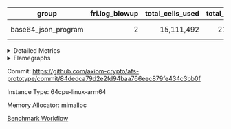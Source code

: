 | group | fri.log_blowup | total_cells_used | total_cycles | total_proof_time_ms |
| --- | --- | --- | --- | --- |
| base64_json_program | <div style='text-align: right'>2</div>  | <div style='text-align: right'>15,111,492</div>  | <div style='text-align: right'>217,347</div>  | <span style="color: red">(+24.0 [+0.9%])</span> <div style='text-align: right'>2,679.0</div>  |


<details>
<summary>Detailed Metrics</summary>

| group | commit_exe_time_ms | execute_and_trace_gen_time_ms | execute_time_ms | fri.log_blowup | keygen_time_ms | num_segments | total_cells_used | total_cycles | total_proof_time_ms |
| --- | --- | --- | --- | --- | --- | --- | --- | --- | --- |
| base64_json_program | <div style='text-align: right'>14.0</div>  | <span style="color: red">(+4.0 [+0.8%])</span> <div style='text-align: right'>500.0</div>  | <span style="color: green">(-6.0 [-1.8%])</span> <div style='text-align: right'>319.0</div>  | <div style='text-align: right'>2</div>  | <span style="color: green">(-4.0 [-1.6%])</span> <div style='text-align: right'>239.0</div>  | <div style='text-align: right'>1</div>  | <div style='text-align: right'>15,111,492</div>  | <div style='text-align: right'>217,347</div>  | <span style="color: red">(+24.0 [+0.9%])</span> <div style='text-align: right'>2,679.0</div>  |

| group | air_name | constraints | interactions | quotient_deg |
| --- | --- | --- | --- | --- |
| base64_json_program | ProgramAir | <div style='text-align: right'>4</div>  | <div style='text-align: right'>1</div>  | <div style='text-align: right'>1</div>  |
| base64_json_program | VmConnectorAir | <div style='text-align: right'>9</div>  | <div style='text-align: right'>3</div>  | <div style='text-align: right'>2</div>  |
| base64_json_program | PersistentBoundaryAir<8> | <div style='text-align: right'>6</div>  | <div style='text-align: right'>3</div>  | <div style='text-align: right'>2</div>  |
| base64_json_program | MemoryMerkleAir<8> | <div style='text-align: right'>40</div>  | <div style='text-align: right'>4</div>  | <div style='text-align: right'>2</div>  |
| base64_json_program | AccessAdapterAir<2> | <div style='text-align: right'>14</div>  | <div style='text-align: right'>5</div>  | <div style='text-align: right'>2</div>  |
| base64_json_program | AccessAdapterAir<4> | <div style='text-align: right'>14</div>  | <div style='text-align: right'>5</div>  | <div style='text-align: right'>2</div>  |
| base64_json_program | AccessAdapterAir<8> | <div style='text-align: right'>14</div>  | <div style='text-align: right'>5</div>  | <div style='text-align: right'>2</div>  |
| base64_json_program | AccessAdapterAir<16> | <div style='text-align: right'>14</div>  | <div style='text-align: right'>5</div>  | <div style='text-align: right'>2</div>  |
| base64_json_program | AccessAdapterAir<32> | <div style='text-align: right'>14</div>  | <div style='text-align: right'>5</div>  | <div style='text-align: right'>2</div>  |
| base64_json_program | AccessAdapterAir<64> | <div style='text-align: right'>14</div>  | <div style='text-align: right'>5</div>  | <div style='text-align: right'>2</div>  |
| base64_json_program | KeccakVmAir | <div style='text-align: right'>4,571</div>  | <div style='text-align: right'>321</div>  | <div style='text-align: right'>2</div>  |
| base64_json_program | VmAirWrapper<Rv32HintStoreAdapterAir, Rv32HintStoreCoreAir> | <div style='text-align: right'>17</div>  | <div style='text-align: right'>15</div>  | <div style='text-align: right'>2</div>  |
| base64_json_program | VmAirWrapper<Rv32MultAdapterAir, DivRemCoreAir<4, 8> | <div style='text-align: right'>88</div>  | <div style='text-align: right'>25</div>  | <div style='text-align: right'>2</div>  |
| base64_json_program | VmAirWrapper<Rv32MultAdapterAir, MulHCoreAir<4, 8> | <div style='text-align: right'>38</div>  | <div style='text-align: right'>24</div>  | <div style='text-align: right'>2</div>  |
| base64_json_program | VmAirWrapper<Rv32MultAdapterAir, MultiplicationCoreAir<4, 8> | <div style='text-align: right'>26</div>  | <div style='text-align: right'>19</div>  | <div style='text-align: right'>2</div>  |
| base64_json_program | RangeTupleCheckerAir<2> | <div style='text-align: right'>4</div>  | <div style='text-align: right'>1</div>  | <div style='text-align: right'>1</div>  |
| base64_json_program | VmAirWrapper<Rv32RdWriteAdapterAir, Rv32AuipcCoreAir> | <div style='text-align: right'>15</div>  | <div style='text-align: right'>11</div>  | <div style='text-align: right'>2</div>  |
| base64_json_program | VmAirWrapper<Rv32JalrAdapterAir, Rv32JalrCoreAir> | <div style='text-align: right'>20</div>  | <div style='text-align: right'>16</div>  | <div style='text-align: right'>2</div>  |
| base64_json_program | VmAirWrapper<Rv32CondRdWriteAdapterAir, Rv32JalLuiCoreAir> | <div style='text-align: right'>22</div>  | <div style='text-align: right'>10</div>  | <div style='text-align: right'>2</div>  |
| base64_json_program | VmAirWrapper<Rv32BranchAdapterAir, BranchLessThanCoreAir<4, 8> | <div style='text-align: right'>41</div>  | <div style='text-align: right'>13</div>  | <div style='text-align: right'>2</div>  |
| base64_json_program | VmAirWrapper<Rv32BranchAdapterAir, BranchEqualCoreAir<4> | <div style='text-align: right'>25</div>  | <div style='text-align: right'>11</div>  | <div style='text-align: right'>2</div>  |
| base64_json_program | VmAirWrapper<Rv32LoadStoreAdapterAir, LoadSignExtendCoreAir<4, 8> | <div style='text-align: right'>33</div>  | <div style='text-align: right'>18</div>  | <div style='text-align: right'>2</div>  |
| base64_json_program | VmAirWrapper<Rv32LoadStoreAdapterAir, LoadStoreCoreAir<4> | <div style='text-align: right'>38</div>  | <div style='text-align: right'>17</div>  | <div style='text-align: right'>2</div>  |
| base64_json_program | VmAirWrapper<Rv32BaseAluAdapterAir, ShiftCoreAir<4, 8> | <div style='text-align: right'>90</div>  | <div style='text-align: right'>23</div>  | <div style='text-align: right'>2</div>  |
| base64_json_program | VmAirWrapper<Rv32BaseAluAdapterAir, LessThanCoreAir<4, 8> | <div style='text-align: right'>39</div>  | <div style='text-align: right'>17</div>  | <div style='text-align: right'>2</div>  |
| base64_json_program | VmAirWrapper<Rv32BaseAluAdapterAir, BaseAluCoreAir<4, 8> | <div style='text-align: right'>43</div>  | <div style='text-align: right'>19</div>  | <div style='text-align: right'>2</div>  |
| base64_json_program | BitwiseOperationLookupAir<8> | <div style='text-align: right'>4</div>  | <div style='text-align: right'>2</div>  | <div style='text-align: right'>2</div>  |
| base64_json_program | PhantomAir | <div style='text-align: right'>5</div>  | <div style='text-align: right'>3</div>  | <div style='text-align: right'>2</div>  |
| base64_json_program | Poseidon2VmAir<BabyBearParameters> | <div style='text-align: right'>525</div>  | <div style='text-align: right'>32</div>  | <div style='text-align: right'>2</div>  |
| base64_json_program | VariableRangeCheckerAir | <div style='text-align: right'>4</div>  | <div style='text-align: right'>1</div>  | <div style='text-align: right'>1</div>  |

| group | chip_name | rows_used |
| --- | --- | --- |
| base64_json_program | ProgramChip | <div style='text-align: right'>19,570</div>  |
| base64_json_program | VmConnectorAir | <div style='text-align: right'>2</div>  |
| base64_json_program | Boundary | <div style='text-align: right'>5,176</div>  |
| base64_json_program | Merkle | <div style='text-align: right'>5,516</div>  |
| base64_json_program | AccessAdapter<8> | <div style='text-align: right'>5,176</div>  |
| base64_json_program | <Rv32HintStoreAdapterAir,Rv32HintStoreCoreAir> | <div style='text-align: right'>1,563</div>  |
| base64_json_program | <Rv32MultAdapterAir,MulHCoreAir<4, 8>> | <div style='text-align: right'>86</div>  |
| base64_json_program | <Rv32MultAdapterAir,MultiplicationCoreAir<4, 8>> | <div style='text-align: right'>116</div>  |
| base64_json_program | RangeTupleCheckerAir<2> | <div style='text-align: right'>524,288</div>  |
| base64_json_program | <Rv32RdWriteAdapterAir,Rv32AuipcCoreAir> | <div style='text-align: right'>1,331</div>  |
| base64_json_program | <Rv32JalrAdapterAir,Rv32JalrCoreAir> | <div style='text-align: right'>2,940</div>  |
| base64_json_program | <Rv32CondRdWriteAdapterAir,Rv32JalLuiCoreAir> | <div style='text-align: right'>5,003</div>  |
| base64_json_program | <Rv32BranchAdapterAir,BranchLessThanCoreAir<4, 8>> | <div style='text-align: right'>16,738</div>  |
| base64_json_program | <Rv32BranchAdapterAir,BranchEqualCoreAir<4>> | <div style='text-align: right'>27,336</div>  |
| base64_json_program | <Rv32LoadStoreAdapterAir,LoadSignExtendCoreAir<4, 8>> | <div style='text-align: right'>1,236</div>  |
| base64_json_program | <Rv32LoadStoreAdapterAir,LoadStoreCoreAir<4>> | <div style='text-align: right'>55,121</div>  |
| base64_json_program | <Rv32BaseAluAdapterAir,ShiftCoreAir<4, 8>> | <div style='text-align: right'>16,188</div>  |
| base64_json_program | <Rv32BaseAluAdapterAir,LessThanCoreAir<4, 8>> | <div style='text-align: right'>575</div>  |
| base64_json_program | <Rv32BaseAluAdapterAir,BaseAluCoreAir<4, 8>> | <div style='text-align: right'>89,109</div>  |
| base64_json_program | BitwiseOperationLookupAir<8> | <div style='text-align: right'>65,536</div>  |
| base64_json_program | PhantomAir | <div style='text-align: right'>5</div>  |
| base64_json_program | Poseidon2VmAir<BabyBearParameters> | <div style='text-align: right'>10,692</div>  |
| base64_json_program | VariableRangeCheckerAir | <div style='text-align: right'>262,144</div>  |

| group | dsl_ir | opcode | frequency |
| --- | --- | --- | --- |
| base64_json_program |  | ADD | <div style='text-align: right'>69,773</div>  |
| base64_json_program |  | AND | <div style='text-align: right'>10,124</div>  |
| base64_json_program |  | AUIPC | <div style='text-align: right'>1,331</div>  |
| base64_json_program |  | BEQ | <div style='text-align: right'>15,568</div>  |
| base64_json_program |  | BGE | <div style='text-align: right'>703</div>  |
| base64_json_program |  | BGEU | <div style='text-align: right'>6,863</div>  |
| base64_json_program |  | BLT | <div style='text-align: right'>3,354</div>  |
| base64_json_program |  | BLTU | <div style='text-align: right'>5,818</div>  |
| base64_json_program |  | BNE | <div style='text-align: right'>11,768</div>  |
| base64_json_program |  | HINT_STOREW | <div style='text-align: right'>1,563</div>  |
| base64_json_program |  | JAL | <div style='text-align: right'>3,685</div>  |
| base64_json_program |  | JALR | <div style='text-align: right'>2,940</div>  |
| base64_json_program |  | LOADB | <div style='text-align: right'>1,236</div>  |
| base64_json_program |  | LOADBU | <div style='text-align: right'>23,858</div>  |
| base64_json_program |  | LOADHU | <div style='text-align: right'>3</div>  |
| base64_json_program |  | LOADW | <div style='text-align: right'>13,465</div>  |
| base64_json_program |  | LUI | <div style='text-align: right'>1,318</div>  |
| base64_json_program |  | MUL | <div style='text-align: right'>116</div>  |
| base64_json_program |  | MULHU | <div style='text-align: right'>86</div>  |
| base64_json_program |  | OR | <div style='text-align: right'>7,608</div>  |
| base64_json_program |  | PHANTOM | <div style='text-align: right'>5</div>  |
| base64_json_program |  | SLL | <div style='text-align: right'>7,118</div>  |
| base64_json_program |  | SLT | <div style='text-align: right'>5</div>  |
| base64_json_program |  | SLTU | <div style='text-align: right'>570</div>  |
| base64_json_program |  | SRA | <div style='text-align: right'>8</div>  |
| base64_json_program |  | SRL | <div style='text-align: right'>9,062</div>  |
| base64_json_program |  | STOREB | <div style='text-align: right'>5,133</div>  |
| base64_json_program |  | STOREH | <div style='text-align: right'>10</div>  |
| base64_json_program |  | STOREW | <div style='text-align: right'>12,652</div>  |
| base64_json_program |  | SUB | <div style='text-align: right'>1,416</div>  |
| base64_json_program |  | XOR | <div style='text-align: right'>188</div>  |

| group | air_name | dsl_ir | opcode | cells_used |
| --- | --- | --- | --- | --- |
| base64_json_program | <Rv32BaseAluAdapterAir,BaseAluCoreAir<4, 8>> |  | ADD | <div style='text-align: right'>2,511,828</div>  |
| base64_json_program | AccessAdapter<8> |  | ADD | <div style='text-align: right'>85</div>  |
| base64_json_program | Boundary |  | ADD | <div style='text-align: right'>200</div>  |
| base64_json_program | Merkle |  | ADD | <div style='text-align: right'>128</div>  |
| base64_json_program | <Rv32BaseAluAdapterAir,BaseAluCoreAir<4, 8>> |  | AND | <div style='text-align: right'>364,464</div>  |
| base64_json_program | <Rv32RdWriteAdapterAir,Rv32AuipcCoreAir> |  | AUIPC | <div style='text-align: right'>27,951</div>  |
| base64_json_program | AccessAdapter<8> |  | AUIPC | <div style='text-align: right'>51</div>  |
| base64_json_program | Boundary |  | AUIPC | <div style='text-align: right'>120</div>  |
| base64_json_program | Merkle |  | AUIPC | <div style='text-align: right'>3,520</div>  |
| base64_json_program | <Rv32BranchAdapterAir,BranchEqualCoreAir<4>> |  | BEQ | <div style='text-align: right'>404,768</div>  |
| base64_json_program | <Rv32BranchAdapterAir,BranchLessThanCoreAir<4, 8>> |  | BGE | <div style='text-align: right'>22,496</div>  |
| base64_json_program | <Rv32BranchAdapterAir,BranchLessThanCoreAir<4, 8>> |  | BGEU | <div style='text-align: right'>219,616</div>  |
| base64_json_program | <Rv32BranchAdapterAir,BranchLessThanCoreAir<4, 8>> |  | BLT | <div style='text-align: right'>107,328</div>  |
| base64_json_program | <Rv32BranchAdapterAir,BranchLessThanCoreAir<4, 8>> |  | BLTU | <div style='text-align: right'>186,176</div>  |
| base64_json_program | <Rv32BranchAdapterAir,BranchEqualCoreAir<4>> |  | BNE | <div style='text-align: right'>305,968</div>  |
| base64_json_program | <Rv32HintStoreAdapterAir,Rv32HintStoreCoreAir> |  | HINT_STOREW | <div style='text-align: right'>40,638</div>  |
| base64_json_program | AccessAdapter<8> |  | HINT_STOREW | <div style='text-align: right'>13,277</div>  |
| base64_json_program | Boundary |  | HINT_STOREW | <div style='text-align: right'>31,240</div>  |
| base64_json_program | Merkle |  | HINT_STOREW | <div style='text-align: right'>49,984</div>  |
| base64_json_program | <Rv32CondRdWriteAdapterAir,Rv32JalLuiCoreAir> |  | JAL | <div style='text-align: right'>66,330</div>  |
| base64_json_program | <Rv32JalrAdapterAir,Rv32JalrCoreAir> |  | JALR | <div style='text-align: right'>82,320</div>  |
| base64_json_program | <Rv32LoadStoreAdapterAir,LoadSignExtendCoreAir<4, 8>> |  | LOADB | <div style='text-align: right'>43,260</div>  |
| base64_json_program | <Rv32LoadStoreAdapterAir,LoadStoreCoreAir<4>> |  | LOADBU | <div style='text-align: right'>954,320</div>  |
| base64_json_program | AccessAdapter<8> |  | LOADBU | <div style='text-align: right'>2,839</div>  |
| base64_json_program | Boundary |  | LOADBU | <div style='text-align: right'>6,680</div>  |
| base64_json_program | Merkle |  | LOADBU | <div style='text-align: right'>12,032</div>  |
| base64_json_program | <Rv32LoadStoreAdapterAir,LoadStoreCoreAir<4>> |  | LOADHU | <div style='text-align: right'>120</div>  |
| base64_json_program | <Rv32LoadStoreAdapterAir,LoadStoreCoreAir<4>> |  | LOADW | <div style='text-align: right'>538,600</div>  |
| base64_json_program | AccessAdapter<8> |  | LOADW | <div style='text-align: right'>1,921</div>  |
| base64_json_program | Boundary |  | LOADW | <div style='text-align: right'>4,520</div>  |
| base64_json_program | Merkle |  | LOADW | <div style='text-align: right'>12,352</div>  |
| base64_json_program | <Rv32CondRdWriteAdapterAir,Rv32JalLuiCoreAir> |  | LUI | <div style='text-align: right'>23,724</div>  |
| base64_json_program | AccessAdapter<8> |  | LUI | <div style='text-align: right'>17</div>  |
| base64_json_program | Boundary |  | LUI | <div style='text-align: right'>40</div>  |
| base64_json_program | <Rv32MultAdapterAir,MultiplicationCoreAir<4, 8>> |  | MUL | <div style='text-align: right'>3,596</div>  |
| base64_json_program | <Rv32MultAdapterAir,MulHCoreAir<4, 8>> |  | MULHU | <div style='text-align: right'>3,354</div>  |
| base64_json_program | <Rv32BaseAluAdapterAir,BaseAluCoreAir<4, 8>> |  | OR | <div style='text-align: right'>273,888</div>  |
| base64_json_program | PhantomAir |  | PHANTOM | <div style='text-align: right'>30</div>  |
| base64_json_program | <Rv32BaseAluAdapterAir,ShiftCoreAir<4, 8>> |  | SLL | <div style='text-align: right'>377,254</div>  |
| base64_json_program | <Rv32BaseAluAdapterAir,LessThanCoreAir<4, 8>> |  | SLT | <div style='text-align: right'>185</div>  |
| base64_json_program | <Rv32BaseAluAdapterAir,LessThanCoreAir<4, 8>> |  | SLTU | <div style='text-align: right'>21,090</div>  |
| base64_json_program | AccessAdapter<8> |  | SLTU | <div style='text-align: right'>17</div>  |
| base64_json_program | Boundary |  | SLTU | <div style='text-align: right'>40</div>  |
| base64_json_program | <Rv32BaseAluAdapterAir,ShiftCoreAir<4, 8>> |  | SRA | <div style='text-align: right'>424</div>  |
| base64_json_program | <Rv32BaseAluAdapterAir,ShiftCoreAir<4, 8>> |  | SRL | <div style='text-align: right'>480,286</div>  |
| base64_json_program | <Rv32LoadStoreAdapterAir,LoadStoreCoreAir<4>> |  | STOREB | <div style='text-align: right'>205,320</div>  |
| base64_json_program | AccessAdapter<8> |  | STOREB | <div style='text-align: right'>10,472</div>  |
| base64_json_program | Boundary |  | STOREB | <div style='text-align: right'>24,640</div>  |
| base64_json_program | Merkle |  | STOREB | <div style='text-align: right'>39,488</div>  |
| base64_json_program | <Rv32LoadStoreAdapterAir,LoadStoreCoreAir<4>> |  | STOREH | <div style='text-align: right'>400</div>  |
| base64_json_program | AccessAdapter<8> |  | STOREH | <div style='text-align: right'>17</div>  |
| base64_json_program | Boundary |  | STOREH | <div style='text-align: right'>40</div>  |
| base64_json_program | <Rv32LoadStoreAdapterAir,LoadStoreCoreAir<4>> |  | STOREW | <div style='text-align: right'>506,080</div>  |
| base64_json_program | AccessAdapter<8> |  | STOREW | <div style='text-align: right'>15,300</div>  |
| base64_json_program | Boundary |  | STOREW | <div style='text-align: right'>36,000</div>  |
| base64_json_program | Merkle |  | STOREW | <div style='text-align: right'>58,944</div>  |
| base64_json_program | <Rv32BaseAluAdapterAir,BaseAluCoreAir<4, 8>> |  | SUB | <div style='text-align: right'>50,976</div>  |
| base64_json_program | <Rv32BaseAluAdapterAir,BaseAluCoreAir<4, 8>> |  | XOR | <div style='text-align: right'>6,768</div>  |

| group | air_name | segment | cells | main_cols | perm_cols | prep_cols | rows |
| --- | --- | --- | --- | --- | --- | --- | --- |
| base64_json_program | ProgramAir | 0 | <div style='text-align: right'>589,824</div>  | <div style='text-align: right'>10</div>  | <div style='text-align: right'>8</div>  |  | <div style='text-align: right'>32,768</div>  |
| base64_json_program | VmConnectorAir | 0 | <div style='text-align: right'>32</div>  | <div style='text-align: right'>4</div>  | <div style='text-align: right'>12</div>  | <div style='text-align: right'>1</div>  | <div style='text-align: right'>2</div>  |
| base64_json_program | PersistentBoundaryAir<8> | 0 | <div style='text-align: right'>262,144</div>  | <div style='text-align: right'>20</div>  | <div style='text-align: right'>12</div>  |  | <div style='text-align: right'>8,192</div>  |
| base64_json_program | MemoryMerkleAir<8> | 0 | <div style='text-align: right'>425,984</div>  | <div style='text-align: right'>32</div>  | <div style='text-align: right'>20</div>  |  | <div style='text-align: right'>8,192</div>  |
| base64_json_program | AccessAdapterAir<8> | 0 | <div style='text-align: right'>335,872</div>  | <div style='text-align: right'>17</div>  | <div style='text-align: right'>24</div>  |  | <div style='text-align: right'>8,192</div>  |
| base64_json_program | KeccakVmAir | 0 | <div style='text-align: right'>4,452</div>  | <div style='text-align: right'>3,164</div>  | <div style='text-align: right'>1,288</div>  |  | <div style='text-align: right'>1</div>  |
| base64_json_program | VmAirWrapper<Rv32HintStoreAdapterAir, Rv32HintStoreCoreAir> | 0 | <div style='text-align: right'>126,976</div>  | <div style='text-align: right'>26</div>  | <div style='text-align: right'>36</div>  |  | <div style='text-align: right'>2,048</div>  |
| base64_json_program | VmAirWrapper<Rv32MultAdapterAir, MulHCoreAir<4, 8> | 0 | <div style='text-align: right'>17,792</div>  | <div style='text-align: right'>39</div>  | <div style='text-align: right'>100</div>  |  | <div style='text-align: right'>128</div>  |
| base64_json_program | VmAirWrapper<Rv32MultAdapterAir, MultiplicationCoreAir<4, 8> | 0 | <div style='text-align: right'>14,208</div>  | <div style='text-align: right'>31</div>  | <div style='text-align: right'>80</div>  |  | <div style='text-align: right'>128</div>  |
| base64_json_program | RangeTupleCheckerAir<2> | 0 | <div style='text-align: right'>4,718,592</div>  | <div style='text-align: right'>1</div>  | <div style='text-align: right'>8</div>  | <div style='text-align: right'>2</div>  | <div style='text-align: right'>524,288</div>  |
| base64_json_program | VmAirWrapper<Rv32RdWriteAdapterAir, Rv32AuipcCoreAir> | 0 | <div style='text-align: right'>100,352</div>  | <div style='text-align: right'>21</div>  | <div style='text-align: right'>28</div>  |  | <div style='text-align: right'>2,048</div>  |
| base64_json_program | VmAirWrapper<Rv32JalrAdapterAir, Rv32JalrCoreAir> | 0 | <div style='text-align: right'>262,144</div>  | <div style='text-align: right'>28</div>  | <div style='text-align: right'>36</div>  |  | <div style='text-align: right'>4,096</div>  |
| base64_json_program | VmAirWrapper<Rv32CondRdWriteAdapterAir, Rv32JalLuiCoreAir> | 0 | <div style='text-align: right'>507,904</div>  | <div style='text-align: right'>18</div>  | <div style='text-align: right'>44</div>  |  | <div style='text-align: right'>8,192</div>  |
| base64_json_program | VmAirWrapper<Rv32BranchAdapterAir, BranchLessThanCoreAir<4, 8> | 0 | <div style='text-align: right'>2,883,584</div>  | <div style='text-align: right'>32</div>  | <div style='text-align: right'>56</div>  |  | <div style='text-align: right'>32,768</div>  |
| base64_json_program | VmAirWrapper<Rv32BranchAdapterAir, BranchEqualCoreAir<4> | 0 | <div style='text-align: right'>2,424,832</div>  | <div style='text-align: right'>26</div>  | <div style='text-align: right'>48</div>  |  | <div style='text-align: right'>32,768</div>  |
| base64_json_program | VmAirWrapper<Rv32LoadStoreAdapterAir, LoadSignExtendCoreAir<4, 8> | 0 | <div style='text-align: right'>227,328</div>  | <div style='text-align: right'>35</div>  | <div style='text-align: right'>76</div>  |  | <div style='text-align: right'>2,048</div>  |
| base64_json_program | VmAirWrapper<Rv32LoadStoreAdapterAir, LoadStoreCoreAir<4> | 0 | <div style='text-align: right'>7,340,032</div>  | <div style='text-align: right'>40</div>  | <div style='text-align: right'>72</div>  |  | <div style='text-align: right'>65,536</div>  |
| base64_json_program | VmAirWrapper<Rv32BaseAluAdapterAir, ShiftCoreAir<4, 8> | 0 | <div style='text-align: right'>1,720,320</div>  | <div style='text-align: right'>53</div>  | <div style='text-align: right'>52</div>  |  | <div style='text-align: right'>16,384</div>  |
| base64_json_program | VmAirWrapper<Rv32BaseAluAdapterAir, LessThanCoreAir<4, 8> | 0 | <div style='text-align: right'>78,848</div>  | <div style='text-align: right'>37</div>  | <div style='text-align: right'>40</div>  |  | <div style='text-align: right'>1,024</div>  |
| base64_json_program | VmAirWrapper<Rv32BaseAluAdapterAir, BaseAluCoreAir<4, 8> | 0 | <div style='text-align: right'>15,204,352</div>  | <div style='text-align: right'>36</div>  | <div style='text-align: right'>80</div>  |  | <div style='text-align: right'>131,072</div>  |
| base64_json_program | BitwiseOperationLookupAir<8> | 0 | <div style='text-align: right'>655,360</div>  | <div style='text-align: right'>2</div>  | <div style='text-align: right'>8</div>  | <div style='text-align: right'>3</div>  | <div style='text-align: right'>65,536</div>  |
| base64_json_program | PhantomAir | 0 | <div style='text-align: right'>144</div>  | <div style='text-align: right'>6</div>  | <div style='text-align: right'>12</div>  |  | <div style='text-align: right'>8</div>  |
| base64_json_program | Poseidon2VmAir<BabyBearParameters> | 0 | <div style='text-align: right'>10,272,768</div>  | <div style='text-align: right'>559</div>  | <div style='text-align: right'>68</div>  |  | <div style='text-align: right'>16,384</div>  |
| base64_json_program | VariableRangeCheckerAir | 0 | <div style='text-align: right'>2,359,296</div>  | <div style='text-align: right'>1</div>  | <div style='text-align: right'>8</div>  | <div style='text-align: right'>2</div>  | <div style='text-align: right'>262,144</div>  |

| group | segment | execute_and_trace_gen_time_ms | stark_prove_excluding_trace_time_ms | total_cells |
| --- | --- | --- | --- | --- |
| base64_json_program | 0 | <span style="color: red">(+2.0 [+1.2%])</span> <div style='text-align: right'>169.0</div>  | <span style="color: red">(+18.0 [+0.9%])</span> <div style='text-align: right'>2,010.0</div>  | <div style='text-align: right'>50,533,140</div>  |

</details>



<details>
<summary>Flamegraphs</summary>

[![](https://axiom-public-data-sandbox-us-east-1.s3.us-east-1.amazonaws.com/benchmark/github/flamegraphs/84dedca79d2e2fd94baa766eec879fe434c3bb0f/base64_json-2-2-64cpu-linux-arm64-mimalloc-base64_json_program.dsl_ir.opcode.air_name.cells_used.reverse.svg)](https://axiom-public-data-sandbox-us-east-1.s3.us-east-1.amazonaws.com/benchmark/github/flamegraphs/84dedca79d2e2fd94baa766eec879fe434c3bb0f/base64_json-2-2-64cpu-linux-arm64-mimalloc-base64_json_program.dsl_ir.opcode.air_name.cells_used.reverse.svg)
[![](https://axiom-public-data-sandbox-us-east-1.s3.us-east-1.amazonaws.com/benchmark/github/flamegraphs/84dedca79d2e2fd94baa766eec879fe434c3bb0f/base64_json-2-2-64cpu-linux-arm64-mimalloc-base64_json_program.dsl_ir.opcode.air_name.cells_used.svg)](https://axiom-public-data-sandbox-us-east-1.s3.us-east-1.amazonaws.com/benchmark/github/flamegraphs/84dedca79d2e2fd94baa766eec879fe434c3bb0f/base64_json-2-2-64cpu-linux-arm64-mimalloc-base64_json_program.dsl_ir.opcode.air_name.cells_used.svg)
[![](https://axiom-public-data-sandbox-us-east-1.s3.us-east-1.amazonaws.com/benchmark/github/flamegraphs/84dedca79d2e2fd94baa766eec879fe434c3bb0f/base64_json-2-2-64cpu-linux-arm64-mimalloc-base64_json_program.dsl_ir.opcode.frequency.reverse.svg)](https://axiom-public-data-sandbox-us-east-1.s3.us-east-1.amazonaws.com/benchmark/github/flamegraphs/84dedca79d2e2fd94baa766eec879fe434c3bb0f/base64_json-2-2-64cpu-linux-arm64-mimalloc-base64_json_program.dsl_ir.opcode.frequency.reverse.svg)
[![](https://axiom-public-data-sandbox-us-east-1.s3.us-east-1.amazonaws.com/benchmark/github/flamegraphs/84dedca79d2e2fd94baa766eec879fe434c3bb0f/base64_json-2-2-64cpu-linux-arm64-mimalloc-base64_json_program.dsl_ir.opcode.frequency.svg)](https://axiom-public-data-sandbox-us-east-1.s3.us-east-1.amazonaws.com/benchmark/github/flamegraphs/84dedca79d2e2fd94baa766eec879fe434c3bb0f/base64_json-2-2-64cpu-linux-arm64-mimalloc-base64_json_program.dsl_ir.opcode.frequency.svg)

</details>

Commit: https://github.com/axiom-crypto/afs-prototype/commit/84dedca79d2e2fd94baa766eec879fe434c3bb0f

Instance Type: 64cpu-linux-arm64

Memory Allocator: mimalloc

[Benchmark Workflow](https://github.com/axiom-crypto/afs-prototype/actions/runs/12202570926)
